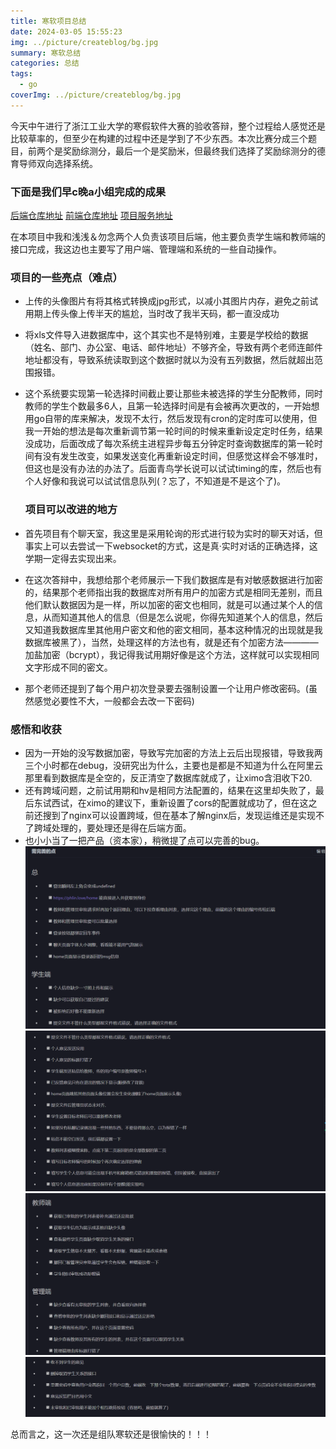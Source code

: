 ```yaml
---
title: 寒软项目总结
date: 2024-03-05 15:55:23
img: ../picture/createblog/bg.jpg
summary: 寒软总结
categories: 总结
tags:
  - go
coverImg: ../picture/createblog/bg.jpg
---
```


今天中午进行了浙江工业大学的寒假软件大赛的验收答辩，整个过程给人感觉还是比较草率的，但至少在构建的过程中还是学到了不少东西。本次比赛分成三个题目，前两个是奖励综测分，最后一个是奖励米，但最终我们选择了奖励综测分的德育导师双向选择系统。

### 下面是我们早c晚a小组完成的成果

[后端仓库地址](https://github.com/Penryn/SelectionSystem-Back)
[前端仓库地址](https://github.com/xixiIBN5100/Mutual_Mentor_Selection_front)
[项目服务地址](https://phlin.love)

在本项目中我和浅浅＆勿念两个人负责该项目后端，他主要负责学生端和教师端的接口完成，我这边也主要写了用户端、管理端和系统的一些自动操作。

### 项目的一些亮点（难点）
* 上传的头像图片有将其格式转换成jpg形式，以减小其图片内存，避免之前试用期上传头像上传半天的尴尬，当时改了我半天码，都一直没成功

* 将xls文件导入进数据库中，这个其实也不是特别难，主要是学校给的数据（姓名、部门、办公室、电话、邮件地址）不够齐全，导致有两个老师连邮件地址都没有，导致系统读取到这个数据时就以为没有五列数据，然后就超出范围报错。

* 这个系统要实现第一轮选择时间截止要让那些未被选择的学生分配教师，同时教师的学生个数最多6人，且第一轮选择时间是有会被再次更改的，一开始想用go自带的库来解决，发现不太行，然后发现有cron的定时库可以使用，但我一开始的想法是每次重新调节第一轮时间的时候来重新设定定时任务，结果没成功，后面改成了每次系统主进程异步每五分钟定时查询数据库的第一轮时间有没有发生改变，如果发送变化再重新设定时间，但感觉这样会不够准时，但这也是没有办法的办法了。后面青鸟学长说可以试试timing的库，然后也有个人好像和我说可以试试信息队列(？忘了，不知道是不是这个了)。

  ### 项目可以改进的地方
* 首先项目有个聊天室，我这里是采用轮询的形式进行较为实时的聊天对话，但事实上可以去尝试一下websocket的方式，这是真·实时对话的正确选择，这学期一定得去实现出来。
* 在这次答辩中，我想给那个老师展示一下我们数据库是有对敏感数据进行加密的，结果那个老师指出我的数据库对所有用户的加密方式是相同无差别，而且他们默认数据因为是一样，所以加密的密文也相同，就是可以通过某个人的信息，从而知道其他人的信息（但是怎么说呢，你得先知道某个人的信息，然后又知道我数据库里其他用户密文和他的密文相同，基本这种情况的出现就是我数据库被黑了），当然，处理这样的方法也有，就是还有个加密方法————加盐加密（bcrypt），我记得我试用期好像是这个方法，这样就可以实现相同文字形成不同的密文。
* 那个老师还提到了每个用户初次登录要去强制设置一个让用户修改密码。(虽然感觉必要性不大，一般都会去改一下密码)

### 感悟和收获
* 因为一开始的没写数据加密，导致写完加密的方法上云后出现报错，导致我两三个小时都在debug，没研究出为什么，主要也是都是不知道为什么在阿里云那里看到数据库是全空的，反正清空了数据库就成了，让ximo含泪收下20.
* 还有跨域问题，之前试用期和hv是相同方法配置的，结果在这里却失败了，最后东试西试，在ximo的建议下，重新设置了cors的配置就成功了，但在这之前还搜到了nginx可以设置跨域，但在基本了解nginx后，发现运维还是实现不了跨域处理的，要处理还是得在后端方面。
* 也小小当了一把产品（资本家），稍微提了点可以完善的bug。
![图片](https://github.com/Penryn/picture/blob/main/101.png?raw=true)
![图片](https://github.com/Penryn/picture/blob/main/102.png?raw=true)
![图片](https://github.com/Penryn/picture/blob/main/103.png?raw=true)
![图片](https://github.com/Penryn/picture/blob/main/104.png?raw=true)

总而言之，这一次还是组队寒软还是很愉快的！！！